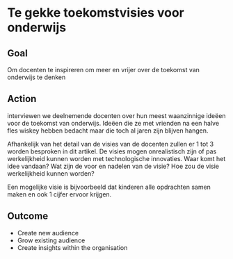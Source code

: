 # Te gekke toekomstvisies voor onderwijs

## Goal

Om docenten te inspireren om meer en vrijer over de toekomst van onderwijs te denken

## Action

interviewen we deelnemende docenten over hun meest waanzinnige ideëen voor de toekomst van onderwijs. Ideëen die ze met vrienden na een halve fles wiskey hebben bedacht maar die toch al jaren zijn blijven hangen.

Afhankelijk van het detail van de visies van de docenten zullen er 1 tot 3 worden besproken in dit artikel. De visies mogen onrealistisch zijn of pas werkelijkheid kunnen worden met technologische innovaties. Waar komt het idee vandaan? Wat zijn de voor en nadelen van de visie? Hoe zou de visie werkelijkheid kunnen worden?

Een mogelijke visie is bijvoorbeeld dat kinderen alle opdrachten samen maken en ook 1 cijfer ervoor krijgen.

## Outcome

* Create new audience
* Grow existing audience
* Create insights within the organisation
